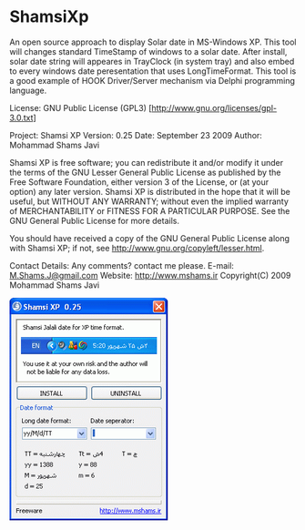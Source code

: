 # ShamsiXp
An open source approach to display Solar date in MS-Windows XP. This tool will changes standard TimeStamp of windows to a solar date. After install, solar date string will appeares in TrayClock (in system tray) and also embed to every windows date peresentation that uses LongTimeFormat.
This tool is a good example of HOOK Driver/Server mechanism via Delphi programming language.

License:
GNU Public License (GPL3) [http://www.gnu.org/licenses/gpl-3.0.txt]

Project:	Shamsi XP
Version:	0.25
Date:	September 23 2009
Author:	Mohammad Shams Javi

Shamsi XP is free software; you can redistribute it and/or modify 
it under the terms of the GNU Lesser General Public License as published 
by the Free Software Foundation, either version 3 of the License, or
(at your option) any later version. 
Shamsi XP is distributed in the hope that it will be useful,
but WITHOUT ANY WARRANTY; without even the implied warranty of
MERCHANTABILITY or FITNESS FOR A PARTICULAR PURPOSE.  See the
GNU General Public License for more details.

You should have received a copy of the GNU General Public License
along with Shamsi XP; if not, see <http://www.gnu.org/copyleft/lesser.html>.

Contact Details:
 Any comments? contact me please.
 E-mail:  M.Shams.J@gmail.com 
 Website: http://www.mshams.ir
 Copyright(C) 2009 Mohammad Shams Javi

![Screenshot](https://github.com/mshams/ShamsiXp/blob/master/ShamsiXp-V-0.25.png)
